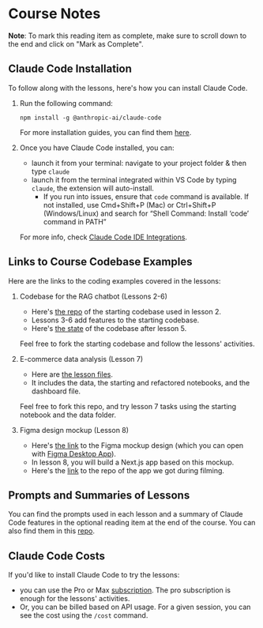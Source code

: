# Course Notes

**Note**: To mark this reading item as complete, make sure to scroll down to the end and click on "Mark as Complete".

## Claude Code Installation

To follow along with the lessons, here's how you can install Claude Code.

1. Run the following command:
    
    `npm install -g @anthropic-ai/claude-code`
    
    For more installation guides, you can find them [here](https://docs.anthropic.com/en/docs/claude-code/setup).
    

2. Once you have Claude Code installed, you can:
   - launch it from your terminal: navigate to your project folder & then type `claude`
   - launch it from the terminal integrated within VS Code by typing `claude`, the extension will auto-install. 
        - If you run into issues, ensure that `code` command is available. If not installed, use Cmd+Shift+P (Mac) or Ctrl+Shift+P (Windows/Linux) and search for “Shell Command: Install ‘code’ command in PATH”  
    
    For more info, check [Claude Code IDE Integrations](https://docs.anthropic.com/en/docs/claude-code/ide-integrations).


## Links to Course Codebase Examples

Here are the links to the coding examples covered in the lessons:

1. Codebase for the RAG chatbot (Lessons 2-6)
    - Here's [the repo](https://github.com/https-deeplearning-ai/starting-ragchatbot-codebase.git) of the starting codebase used in lesson 2.
    - Lessons 3-6 add features to the starting codebase.
    - Here's [the state](https://github.com/https-deeplearning-ai/ragchatbot-codebase.git) of the codebase after lesson 5.

    Feel free to fork the starting codebase and follow the lessons' activities.

2. E-commerce data analysis (Lesson 7)
    - Here are [the lesson files](https://github.com/https-deeplearning-ai/sc-claude-code-files/tree/main/lesson7_files).
    - It includes the data, the starting and refactored notebooks, and the dashboard file.

    Feel free to fork this repo, and try lesson 7 tasks using the starting notebook and the data folder.

3. Figma design mockup (Lesson 8)
   - Here's [the link](https://github.com/https-deeplearning-ai/sc-claude-code-files/blob/main/additional_files/key-indicators.fig) to the Figma mockup design (which you can open with [Figma Desktop App](https://help.figma.com/hc/en-us/articles/5601429983767-Guide-to-the-Figma-desktop-app)).
   - In lesson 8, you will build a Next.js app based on this mockup.
   - Here's the [link](https://github.com/https-deeplearning-ai/FRED-dashboard.git) to the repo of the app we got during filming.    


## Prompts and Summaries of Lessons

You can find the prompts used in each lesson and a summary of Claude Code features in the optional reading item at the end of the course. You can also find them in this [repo](https://github.com/https-deeplearning-ai/sc-claude-code-files/tree/main/reading_notes).


## Claude Code Costs

If you'd like to install Claude Code to try the lessons:
- you can use the Pro or Max [subscription](https://www.anthropic.com/claude-code#:~:text=Pro,Sign%20up). The pro subscription is enough for the lessons' activities. 
- Or, you can be billed based on API usage. For a given session, you can see the cost using the `/cost` command.